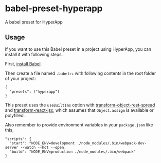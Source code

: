 # babel-preset-hyperapp
A babel preset for HyperApp

## Usage
If you want to use this Babel preset in a project using HyperApp, you can install it with following steps.

First, [install Babel](https://babeljs.io/docs/setup/).

Then create a file named `.babelrc` with following contents in the root folder of your project:

```source-js
{
  "presets": ["hyperapp"]
}
```

This preset uses the `useBuiltIns` option with [transform-object-rest-spread](http://babeljs.io/docs/plugins/transform-object-rest-spread/) and [transform-react-jsx](http://babeljs.io/docs/plugins/transform-react-jsx/), which assumes that `Object.assign` is available or polyfilled.

Also remember to provide environment variables in your `package.json` like this, 

```
"scripts": {
  "start": "NODE_ENV=development ./node_modules/.bin/webpack-dev-server --watch --hot --open,
  "build": "NODE_ENV=production ./node_modules/.bin/webpack"
}

```
